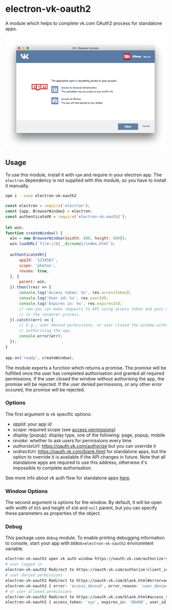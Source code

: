 # electron-vk-oauth2
A module which helps to complete vk.com OAuth2 process for standalone apps.

![Screenshot](/screenshot.png?raw=true "electron-vk-oauth2")

## Usage

To use this module, install it with `npm` and require in your electron app.
The `electron` dependency is not supplied with this module, so you have to
install it manually.

```bash
npm i --save electron-vk-oauth2
```

```javascript
const electron = require('electron');
const {app, BrowserWindow} = electron;
const authenticateVK = require('electron-vk-oauth2');

let win;
function createWindow() {
  win = new BrowserWindow({width: 800, height: 600});
  win.loadURL(`file://${__dirname}/index.html`);

  authenticateVK({
      appId: '1234567',
      scope: 'photos',
      revoke: true,
  }, {
      parent: win,
  }).then((res) => {
      console.log('Access token: %s', res.accessToken);
      console.log('User id: %s', res.userId);
      console.log('Expires in: %s', res.expiresIn);
      // now you can make requests to API using access token and pass data to
      // to the renderer process.
  }).catch((err) => {
      // E.g., user denied permissions, or user closed the window without
      // authorising the app.
      console.error(err);
  });
}

app.on('ready', createWindow);

```


The module exports a function which returns a promise. The promise will be
fulfilled once the user has completed authorisation and granted all required
permissions. If the user closed the window without authorising the app, the
promise will be rejected. If the user denied permissions, or any other error
occured, the promise will be rejected.

### Options

The first argument is vk specific options:
- *appId*: your app id
- *scope*: required scope (see [access permissions](https://new.vk.com/dev/permissions))
- *display* [popup]: display type, one of the following: page, popup, mobile
- *revoke*: whether to ask users for permissions every time
- *authorizeUrl*: https://oauth.vk.com/authorize but you can override it
- *redirectUri*: https://oauth.vk.com/blank.html for standalone apps, but the
option to override it is available if the API changes in future. Note that all
standalone apps are required to use this address, otherwise it's impossible to
complete authorisation.

See more info about vk auth flow for standalone apps
[here](https://new.vk.com/dev/implicit_flow_user).

### Window Options

The second argument is options for the window. By default, it will be open with
width of `655` and height of `430` and `null` parent, but you can specify these
parameters as properties of the object.

### Debug

This package uses `debug` module. To enable printing debugging information to
console, start your app with `DEBUG=electron-vk-oauth2` environment variable.

```bash
electron-vk-oauth2 open vk auth window https://oauth.vk.com/authorize?state=301&response_type=token&client_id=1234567&scope=photos&display=popup&revoke=1&redirect_uri=https%3A%2F%2Foauth.vk.com%2Fblank.html +13ms
# user logged in
electron-vk-oauth2 Redirect to https://oauth.vk.com/authorize?client_id=5551949&redirect_uri=https%3A%2F%2Foauth.vk.com%2Fblank.html&response_type=token&scope=4&v=&state=301&revoke=1&display=popup&__q_hash=xyz +5s
# user denied permissions
electron-vk-oauth2 Redirect to https://oauth.vk.com/blank.html#error=access_denied&error_reason=user_denied&error_description=User denied your request&state=301 +11s
electron-vk-oauth2 { error: 'access_denied', error_reason: 'user_denied', error_description: 'User denied your request', state: '301' } +1ms
# or user allowed permissions
electron-vk-oauth2 Redirect to https://oauth.vk.com/blank.html#access_token=xyz&expires_in=86400&user_id=123&state=1462 +1s
electron-vk-oauth2 { access_token: 'xyz', expires_in: '86400', user_id: '123', state: '1462' } +1ms
```
